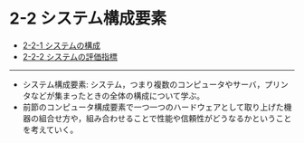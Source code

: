# 2-2 システム構成要素

- [2-2-1 システムの構成](2-2-1システムの構成.md)
- [2-2-2 システムの評価指標](2-2-2システムの評価指標.md)

---

- システム構成要素: システム，つまり複数のコンピュータやサーバ，プリンタなどが集まったときの全体の構成について学ぶ。
- 前節のコンピュータ構成要素で一つ一つのハードウェアとして取り上げた機器の組合せ方や，組み合わせることで性能や信頼性がどうなるかということを考えていく。
